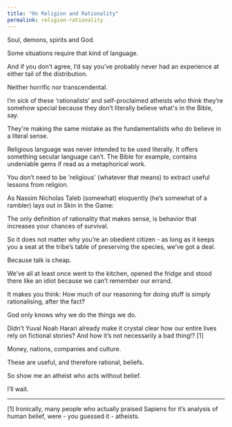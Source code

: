 ```yaml
---
title: "On Religion and Rationality"
permalink: religion-rationality
---
```


Soul, demons, spirits and God.

Some situations require that kind of language.

And if you don’t agree, I’d say you’ve probably never had an experience at either tail of the distribution.

Neither horrific nor transcendental.

I’m sick of these ‘rationalists’ and self-proclaimed atheists who think they’re somehow special because they don’t literally believe what's in the Bible, say.

They're making the same mistake as the fundamentalists who do believe in a literal sense.

Religious language was never intended to be used literally. It offers something secular language can’t. The Bible for example, contains undeniable gems if read as a metaphorical work.

You don’t need to be 'religious' (whatever that means) to extract useful lessons from religion.

As Nassim Nicholas Taleb (somewhat) eloquently (he’s somewhat of a rambler) lays out in Skin in the Game:

The only definition of rationality that makes sense, is behavior that increases your chances of survival.

So it does not matter why you’re an obedient citizen - as long as it keeps you a seat at the tribe’s table of preserving the species, we’ve got a deal.

Because talk is cheap.

We’ve all at least once went to the kitchen, opened the fridge and stood there like an idiot because we can’t remember our errand.

It makes you think: How much of our reasoning for doing stuff is simply rationalising, after the fact?

God only knows why we do the things we do.

Didn’t Yuval Noah Harari already make it crystal clear how our entire lives rely on fictional stories? And how it’s not necessarily a bad thing!? [1]

Money, nations, companies and culture.

These are useful, and therefore rational, beliefs.

So show me an atheist who acts without belief.

I’ll wait.

---

[1] Ironically, many people who actually praised Sapiens for it’s analysis of human belief, were - you guessed it - atheists.
